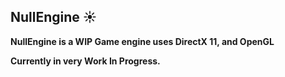 ## **NullEngine ☀️**

**NullEngine is a WIP Game engine uses DirectX 11, and OpenGL**

**Currently in very Work In Progress.**
